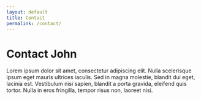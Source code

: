 ```yaml
---
layout: default
title: Contact
permalink: /contact/
---
```


# Contact John

Lorem ipsum dolor sit amet, consectetur adipiscing elit. Nulla scelerisque ipsum eget mauris ultrices iaculis. Sed in magna molestie, blandit dui eget, lacinia est. Vestibulum nisi sapien, blandit a porta gravida, eleifend quis tortor. Nulla in eros fringilla, tempor risus non, laoreet nisi.


